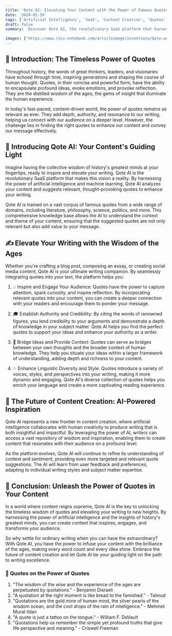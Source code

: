 ```yaml
---
title: 'Qote AI: Elevating Your Content with the Power of Famous Quotes'
date: '2024-02-19'
tags: ['Artificial Intelligence', 'SaaS', 'Content Creation', 'Quotes', 'Writing Enhancement']
draft: false
summary: 'Discover Qote AI, the revolutionary SaaS platform that harnesses the wisdom of famous quotes to enhance your content and elevate your writing to new heights. Leverage the power of AI and the insights of historys greatest minds to create compelling, engaging, and thought-provoking content.'

images: ['https://www.rics-notebook.com/articleimage/inventions/Qote.webp']
---
```


## 📝 Introduction: The Timeless Power of Quotes

Throughout history, the words of great thinkers, leaders, and visionaries have echoed through time, inspiring generations and shaping the course of human thought. Quotes, in their concise and powerful form, have the ability to encapsulate profound ideas, evoke emotions, and provoke reflection. They are the distilled wisdom of the ages, the gems of insight that illuminate the human experience.

In today's fast-paced, content-driven world, the power of quotes remains as relevant as ever. They add depth, authority, and resonance to our writing, helping us connect with our audience on a deeper level. However, the challenge lies in finding the right quotes to enhance our content and convey our message effectively.

## 🤖 Introducing Qote AI: Your Content's Guiding Light

Imagine having the collective wisdom of history's greatest minds at your fingertips, ready to inspire and elevate your writing. Qote AI is the revolutionary SaaS platform that makes this vision a reality. By harnessing the power of artificial intelligence and machine learning, Qote AI analyzes your content and suggests relevant, thought-provoking quotes to enhance your writing.

Qote AI is trained on a vast corpus of famous quotes from a wide range of domains, including literature, philosophy, science, politics, and more. This comprehensive knowledge base allows the AI to understand the context and theme of your content, ensuring that the suggested quotes are not only relevant but also add value to your message.

## ✍️ Elevate Your Writing with the Wisdom of the Ages

Whether you're crafting a blog post, composing an essay, or creating social media content, Qote AI is your ultimate writing companion. By seamlessly integrating quotes into your text, the platform helps you:

1. 💡 Inspire and Engage Your Audience: Quotes have the power to capture attention, spark curiosity, and inspire reflection. By incorporating relevant quotes into your content, you can create a deeper connection with your readers and encourage them to ponder your message.

2. 🎓 Establish Authority and Credibility: By citing the words of renowned figures, you lend credibility to your arguments and demonstrate a depth of knowledge in your subject matter. Qote AI helps you find the perfect quotes to support your ideas and enhance your authority as a writer.

3. 🌉 Bridge Ideas and Provide Context: Quotes can serve as bridges between your own thoughts and the broader context of human knowledge. They help you situate your ideas within a larger framework of understanding, adding depth and richness to your content.

4. ✨ Enhance Linguistic Diversity and Style: Quotes introduce a variety of voices, styles, and perspectives into your writing, making it more dynamic and engaging. Qote AI's diverse collection of quotes helps you enrich your language and create a more captivating reading experience.

## 🚀 The Future of Content Creation: AI-Powered Inspiration

Qote AI represents a new frontier in content creation, where artificial intelligence collaborates with human creativity to produce writing that is both insightful and impactful. By leveraging the power of AI, writers can access a vast repository of wisdom and inspiration, enabling them to create content that resonates with their audience on a profound level.

As the platform evolves, Qote AI will continue to refine its understanding of context and sentiment, providing even more targeted and relevant quote suggestions. The AI will learn from user feedback and preferences, adapting to individual writing styles and subject matter expertise.

## 🌈 Conclusion: Unleash the Power of Quotes in Your Content

In a world where content reigns supreme, Qote AI is the key to unlocking the timeless wisdom of quotes and elevating your writing to new heights. By harnessing the power of artificial intelligence and the insights of history's greatest minds, you can create content that inspires, engages, and transforms your audience.

So why settle for ordinary writing when you can have the extraordinary? With Qote AI, you have the power to infuse your content with the brilliance of the ages, making every word count and every idea shine. Embrace the future of content creation and let Qote AI be your guiding light on the path to writing excellence.

### 📜 Quotes on the Power of Quotes

1. "The wisdom of the wise and the experience of the ages are perpetuated by quotations." - Benjamin Disraeli
2. "A quotation at the right moment is like bread to the famished." - Talmud
3. "Quotations are the gold mine of human mind, the silver pearls of the wisdom ocean, and the cool drops of the rain of intelligence." - Mehmet Murat ildan
4. "A quote is just a tattoo on the tongue." - William F. DeVault
5. "Quotations help us remember the simple yet profound truths that give life perspective and meaning." - Criswell Freeman
